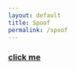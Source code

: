 ```yaml
---
layout: default
title: Spoof
permalink: /spoof
---
```

<a href="http://www.gmail.com:443/" target="aa" onclick="setTimeout('fake()',100)"><h3>click me</h3></a>